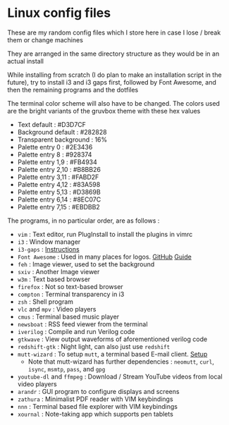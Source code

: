# Linux config files

These are my random config files which I store here in case I lose / break them or change machines

They are arranged in the same directory structure as they would be in an actual install

While installing from scratch (I do plan to make an installation script in the future), try to install i3 and i3 gaps first, followed by Font Awesome, and then the remaining programs and the dotfiles

The terminal color scheme will also have to be changed. The colors used are the bright variants of the gruvbox theme with these hex values
- Text default : #D3D7CF
- Background default : #282828
- Transparent background : 16%
- Palette entry 0 : #2E3436
- Palette entry 8 : #928374
- Palette entry 1,9 : #FB4934
- Palette entry 2,10 : #B8BB26
- Palette entry 3,11 : #FABD2F
- Palette entry 4,12 : #83A598
- Palette entry 5,13 : #D3869B
- Palette entry 6,14 : #8EC07C
- Palette entry 7,15 : #EBDBB2

The programs, in no particular order, are as follows : 
- `vim` : Text editor, run PlugInstall to install the plugins in vimrc
- `i3` : Window manager
- `i3-gaps` : [Instructions](https://gist.github.com/manig1729/4fc5a6535202f8195e4b41982e8eb38f)
- `Font Awesome` : Used in many places for logos. [GitHub](https://github.com/FortAwesome/Font-Awesome) [Guide](https://fontawesome.com/v5/cheatsheet/free/solid)
- `feh` : Image viewer, used to set the background
- `sxiv` : Another Image viewer
- `w3m` : Text based browser
- `firefox` : Not so text-based browser
- `compton` : Terminal transparency in i3
- `zsh` : Shell program
- `vlc` and `mpv` : Video players
- `cmus` : Terminal based music player
- `newsboat` : RSS feed viewer from the terminal
- `iverilog` : Compile and run Verilog code
- `gtkwave` : View output waveforms of aforementioned verilog code
- `redshift-gtk` : Night light, can also just use `redshift`
- `mutt-wizard` : To setup `mutt`, a terminal based E-mail client. [Setup](https://github.com/manig1729/mutt-wizard)
  - Note that mutt-wizard has further dependencies : `neomutt`, `curl`, `isync`, `msmtp`, `pass`, and `gpg`
- `youtube-dl` and `ffmpeg` : Download / Stream YouTube videos from local video players
- `arandr` : GUI program to configure displays and screens
- `zathura` : Minimalist PDF reader with VIM keybindings
- `nnn` : Terminal based file explorer with VIM keybindings
- `xournal` : Note-taking app which supports pen tablets
